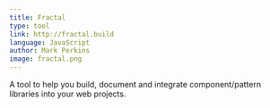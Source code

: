 ```yaml
---
title: Fractal
type: tool
link: http://fractal.build
language: JavaScript
author: Mark Perkins
image: fractal.png
---
```


A tool to help you build, document and integrate component/pattern libraries into your web projects.
